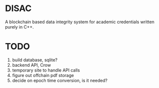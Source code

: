 # DISAC
A blockchain based data integrity system for academic credentials written purely in C++.

# TODO
1. build database, sqlite?
2. backend API, Crow
3. temporary site to handle API calls
4. figure out offchain pdf storage
5. decide on epoch time conversion, is it needed?